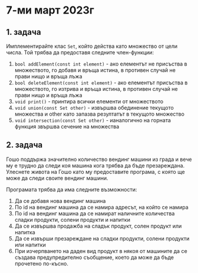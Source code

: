 # 7-ми март 2023г

## 1. задача
Имплементирайте клас `Set`, който действа като множество от цели числа. Той трябва да предоставя следните член-функции: 
1. `bool addElement(const int element)` - ако елементът не присъства в множеството, го добавя и връща истина, в противен случай не прави нищо и връща лъжа
2. `bool deleteElement(const int element)` - ако елементът присъства в множеството, го изтрива и връща истина, в противен случай не прави нищо и връща лъжа
3. `void print()` - принтира всички елементи от множеството
4. `void union(const Set other)` - извършва обединение текущото множества и other като запазва резултатът в текущото множество
5. `void intersection(const Set other)` - ианалогично на горната функция звършва сечение на множества

## 2. задача
Гошо поддържа значително количество вендинг машини из града и вече му е трудно да следи коя машина кога трябва да бъде презареждана. Улеснете живота на Гошо като му предоставите програма, с която ще може да следи своите вендинг машини.

Програмата трябва да има следните възможности:  
1. Да се добавя нова вендинг машина
2. По id на вендинг машина да се намира адресът, на който се намира
3. По id на вендинг машина да се намират наличните количества сладки продукти, солени продукти и напитки
4. Да се извършва продажба на сладък продукт, солен продукт или напитка
5. Да се извърши презареждане на сладки продукти, солени продукти или напитки
6. При изчерпването на даден вид продукт в някоя от машините да се създава предупредително съобщение, което да може да бъде прочетено по-късно.
